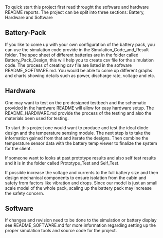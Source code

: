 To quick start this project first read throught the software and hardware README reports. The project can be split into three sections: Battery, Hardware and Software

## Battery-Pack
If you like to come up with your own configuration of the battery pack, you can use the simulation code provide in the Simulation_Code_and_Result folder. The spec sheet of different batteries are in the folder called Battery_Pack_Design, this will help you to create csv file for the simulation code. The process of creating csv file are listed in the software README_SOFTWARE.md. You would be able to come up different graphs and charts showing details such as power, discharge rate, voltage and etc. 

## Hardware 
One may want to test on the pre designed testbech and the schematic provided in the hardware README will allow for easy hardware setup. The README_HARDWARE.md provide the process of the testing and also the materials been used for testing. 

To start this project one would want to produce and test the ideal diode design and the temperature sensing module. The next step is to take the information gained from that and iterate the designs. Then combine the temperature sensor data with the battery temp viewer to finalize the system for the client. 

If someone want to looks at past prototype results and also self test results and it is in the folder called Prototype_Test and Self_Test. 

If possible increase the voltage and currents to the full battery size and then design mechanical components to ensure isolation from the cabin and safety from factors like vibration and drops. Since our model is just an small scale model of the whole pack, scaling up the battery pack may increase the safety concern.

## Software

If changes and revision need to be done to the simulation or battery display see README_SOFTWARE.md for more information regarding setting up the proper simulation tools and source code for the project.
